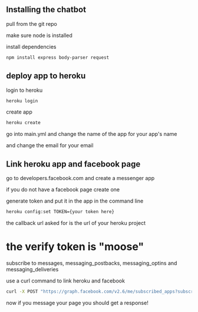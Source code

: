 ## Installing the chatbot

pull from the git repo

make sure node is installed

install dependencies
```bash
npm install express body-parser request
``` 

## deploy app to heroku

login to heroku
```bash
heroku login
``` 
create app

```bash
heroku create
``` 
go into main.yml and change the name of the app for your app's name

and change the email for your email


## Link heroku app and facebook page
go to developers.facebook.com and create a messenger app

if you do not have a facebook page create one

generate token and put it in the app in the command line
```bash
heroku config:set TOKEN={your token here}
``` 
the callback url asked for is the url of your heroku project

# the verify token is "moose"

subscribe to messages, messaging_postbacks, messaging_optins and messaging_deliveries

use a curl command to link heroku and facebook
```bash
curl -X POST "https://graph.facebook.com/v2.6/me/subscribed_apps?subscribed_fields=message_deliveries&messages&messaging_optins&messaging_postbacks&access_token={your secret token here}"

``` 

now if you message your page you should get a response!


